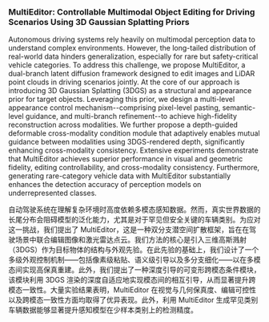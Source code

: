 ### MultiEditor: Controllable Multimodal Object Editing for Driving Scenarios Using 3D Gaussian Splatting Priors

Autonomous driving systems rely heavily on multimodal perception data to understand complex environments. However, the long-tailed distribution of real-world data hinders generalization, especially for rare but safety-critical vehicle categories. To address this challenge, we propose MultiEditor, a dual-branch latent diffusion framework designed to edit images and LiDAR point clouds in driving scenarios jointly. At the core of our approach is introducing 3D Gaussian Splatting (3DGS) as a structural and appearance prior for target objects. Leveraging this prior, we design a multi-level appearance control mechanism--comprising pixel-level pasting, semantic-level guidance, and multi-branch refinement--to achieve high-fidelity reconstruction across modalities. We further propose a depth-guided deformable cross-modality condition module that adaptively enables mutual guidance between modalities using 3DGS-rendered depth, significantly enhancing cross-modality consistency. Extensive experiments demonstrate that MultiEditor achieves superior performance in visual and geometric fidelity, editing controllability, and cross-modality consistency. Furthermore, generating rare-category vehicle data with MultiEditor substantially enhances the detection accuracy of perception models on underrepresented classes.

自动驾驶系统在理解复杂环境时高度依赖多模态感知数据。然而，真实世界数据的长尾分布会阻碍模型的泛化能力，尤其是对于罕见但安全关键的车辆类别。为应对这一挑战，我们提出了 MultiEditor，这是一种双分支潜空间扩散框架，旨在在驾驶场景中联合编辑图像和激光雷达点云。我们方法的核心是引入三维高斯溅射（3DGS）作为目标物体的结构与外观先验。在此先验的基础上，我们设计了一个多级外观控制机制——包括像素级粘贴、语义级引导以及多分支细化——以在多模态间实现高保真重建。此外，我们提出了一种深度引导的可变形跨模态条件模块，该模块利用 3DGS 渲染的深度自适应地实现模态间的相互引导，从而显著提升跨模态一致性。大量实验结果表明，MultiEditor 在视觉与几何保真度、编辑可控性以及跨模态一致性方面均取得了优异表现。此外，利用 MultiEditor 生成罕见类别车辆数据能够显著提升感知模型在少样本类别上的检测精度。
